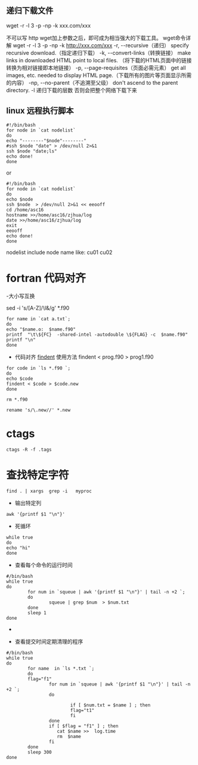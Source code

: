
## 递归下载文件

wget -r -l 3 -p -np -k  xxx.com/xxx

不可以写 http
wget加上参数之后，即可成为相当强大的下载工具。
wget命令详解
wget -r -l 3 -p -np -k http://xxx.com/xxx
-r, --recursive（递归） specify recursive download.（指定递归下载）
-k, --convert-links（转换链接） 
make links in downloaded HTML point to local files.
（将下载的HTML页面中的链接转换为相对链接即本地链接）
-p, --page-requisites（页面必需元素） get all images,
 etc. needed to display HTML page.（下载所有的图片等页面显示所需的内容）
-np, --no-parent（不追溯至父级） don't ascend to 
the parent directory.
-l  递归下载的层数 否则会把整个网络下载下来

## linux 远程执行脚本
```
#!/bin/bash
for node in `cat nodelist`
do
echo "--------"$node"--------"
#ssh $node "date" > /dev/null 2>&1 
ssh $node "date;ls"  
echo done!
done
```
or
```
#!/bin/bash
for node in `cat nodelist`
do
echo $node
ssh $node  > /dev/null 2>&1 << eeooff
cd /home/asc16
hostname >>/home/asc16/zjhua/log
date >>/home/asc16/zjhua/log
exit
eeooff
echo done!
done
```




 nodelist include node name
 like:
 cu01
 cu02



# fortran 代码对齐

-大小写互换

sed -i 's/[A-Z]/\l&/g' *.f90

```
for name in `cat a.txt`;
do
echo "$name.o:  $name.f90"
printf  "\t\${FC}  -shared-intel -autodouble \${FLAG} -c  $name.f90"
printf "\n"
done
```

- 代码对齐
[findent](https://sourceforge.net/projects/findent/files/)
使用方法
findent < prog.f90 > prog1.f90

```
for code in `ls *.f90 `;
do
echo $code
findent < $code > $code.new
done

rm *.f90

rename 's/\.new//' *.new
```


# ctags

```
ctags -R -f .tags
```

# 查找特定字符
```
find . | xargs  grep -i   myproc
```

- 输出特定列
```
awk '{printf $1 "\n"}'
```
- 死循环
```
while true
do
echo "hi"
done
```
- 查看每个命令的运行时间
```
#/bin/bash
while true
do
        for num in `squeue | awk '{printf $1 "\n"}' | tail -n +2 `;
        do
                squeue | grep $num  > $num.txt
        done
        sleep 1
done
```
-

- 查看提交时间定期清理的程序 
```
#/bin/bash
while true
do
        for name  in `ls *.txt `;
        do 
        flag="f1"
                for num in `squeue | awk '{printf $1 "\n"}' | tail -n +2 `;
                do
            
                        if [ $num.txt = $name ] ; then     
                        flag="t1"
                        fi    
                done
                if [ $flag = "f1" ] ; then     
                   cat $name >>  log.time
                   rm  $name
                fi  
        done
        sleep 300
done
```

 